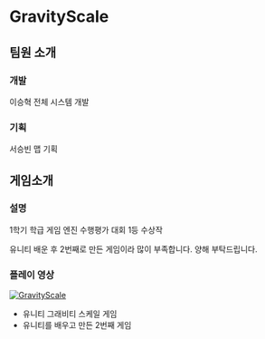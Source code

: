 # GravityScale
## 팀원 소개
### 개발
이승혁 전체 시스템 개발
### 기획
서승빈 맵 기획
## 게임소개
### 설명
1학기 학급 게임 엔진 수행평가 대회 1등 수상작

유니티 배운 후 2번째로 만든 게임이라 많이 부족합니다. 양해 부탁드립니다.
### 플레이 영상
[![GravityScale](http://img.youtube.com/vi/DyxjhYkyflM/0.jpg)](https://youtu.be/DyxjhYkyflM?t=0s) 

- 유니티 그래비티 스케일 게임
- 유니티를 배우고 만든 2번째 게임
